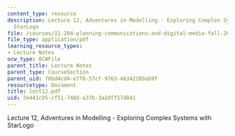 ```yaml
---
content_type: resource
description: Lecture 12, Adventures in Modelling - Exploring Complex Systems with
  StarLogo
file: /courses/11-204-planning-communications-and-digital-media-fall-2004/7e441c95cf51740da37b3a2dff57d841_lect12.pdf
file_type: application/pdf
learning_resource_types:
- Lecture Notes
ocw_type: OCWFile
parent_title: Lecture Notes
parent_type: CourseSection
parent_uid: 78bd4cd4-e7f6-57cf-9763-46342289ab9f
resourcetype: Document
title: lect12.pdf
uid: 7e441c95-cf51-740d-a37b-3a2dff57d841
---
```

Lecture 12, Adventures in Modelling - Exploring Complex Systems with StarLogo